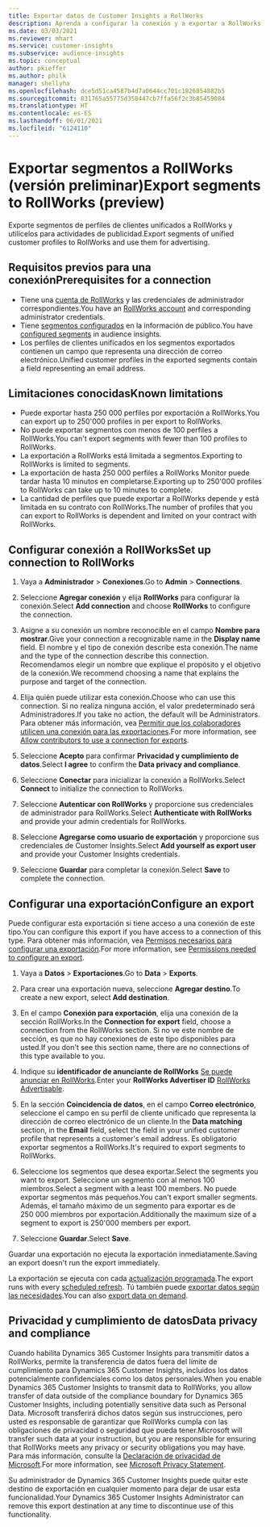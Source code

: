 ```yaml
---
title: Exportar datos de Customer Insights a RollWorks
description: Aprenda a configurar la conexión y a exportar a RollWorks.
ms.date: 03/03/2021
ms.reviewer: mhart
ms.service: customer-insights
ms.subservice: audience-insights
ms.topic: conceptual
author: pkieffer
ms.author: philk
manager: shellyha
ms.openlocfilehash: dce5d51ca4587b4d7a0644cc701c1826854882b5
ms.sourcegitcommit: 831765a55775d358447cb7ffa56f2c3b85459084
ms.translationtype: HT
ms.contentlocale: es-ES
ms.lasthandoff: 06/01/2021
ms.locfileid: "6124110"
---
```

# <a name="export-segments-to-rollworks-preview"></a><span data-ttu-id="c93db-103">Exportar segmentos a RollWorks (versión preliminar)</span><span class="sxs-lookup"><span data-stu-id="c93db-103">Export segments to RollWorks (preview)</span></span>

<span data-ttu-id="c93db-104">Exporte segmentos de perfiles de clientes unificados a RollWorks y utilícelos para actividades de publicidad.</span><span class="sxs-lookup"><span data-stu-id="c93db-104">Export segments of unified customer profiles to RollWorks and use them for advertising.</span></span> 

## <a name="prerequisites-for-a-connection"></a><span data-ttu-id="c93db-105">Requisitos previos para una conexión</span><span class="sxs-lookup"><span data-stu-id="c93db-105">Prerequisites for a connection</span></span>

-   <span data-ttu-id="c93db-106">Tiene una [cuenta de RollWorks](https://www.rollworks.com/) y las credenciales de administrador correspondientes.</span><span class="sxs-lookup"><span data-stu-id="c93db-106">You have an [RollWorks account](https://www.rollworks.com/) and corresponding administrator credentials.</span></span>
-   <span data-ttu-id="c93db-107">Tiene [segmentos configurados](segments.md) en la información de público.</span><span class="sxs-lookup"><span data-stu-id="c93db-107">You have [configured segments](segments.md) in audience insights.</span></span>
-   <span data-ttu-id="c93db-108">Los perfiles de clientes unificados en los segmentos exportados contienen un campo que representa una dirección de correo electrónico.</span><span class="sxs-lookup"><span data-stu-id="c93db-108">Unified customer profiles in the exported segments contain a field representing an email address.</span></span>

## <a name="known-limitations"></a><span data-ttu-id="c93db-109">Limitaciones conocidas</span><span class="sxs-lookup"><span data-stu-id="c93db-109">Known limitations</span></span>

- <span data-ttu-id="c93db-110">Puede exportar hasta 250 000 perfiles por exportación a RollWorks.</span><span class="sxs-lookup"><span data-stu-id="c93db-110">You can export up to 250'000 profiles in per export to RollWorks.</span></span>
- <span data-ttu-id="c93db-111">No puede exportar segmentos con menos de 100 perfiles a RollWorks.</span><span class="sxs-lookup"><span data-stu-id="c93db-111">You can't export segments with fewer than 100 profiles to RollWorks.</span></span> 
- <span data-ttu-id="c93db-112">La exportación a RollWorks está limitada a segmentos.</span><span class="sxs-lookup"><span data-stu-id="c93db-112">Exporting to RollWorks is limited to segments.</span></span>
- <span data-ttu-id="c93db-113">La exportación de hasta 250 000 perfiles a RollWorks Monitor puede tardar hasta 10 minutos en completarse.</span><span class="sxs-lookup"><span data-stu-id="c93db-113">Exporting up to 250'000 profiles to RollWorks can take up to 10 minutes to complete.</span></span> 
- <span data-ttu-id="c93db-114">La cantidad de perfiles que puede exportar a RollWorks depende y está limitada en su contrato con RollWorks.</span><span class="sxs-lookup"><span data-stu-id="c93db-114">The number of profiles that you can export to RollWorks is dependent and limited on your contract with RollWorks.</span></span>

## <a name="set-up-connection-to-rollworks"></a><span data-ttu-id="c93db-115">Configurar conexión a RollWorks</span><span class="sxs-lookup"><span data-stu-id="c93db-115">Set up connection to RollWorks</span></span>

1. <span data-ttu-id="c93db-116">Vaya a **Administrador** > **Conexiones**.</span><span class="sxs-lookup"><span data-stu-id="c93db-116">Go to **Admin** > **Connections**.</span></span>

1. <span data-ttu-id="c93db-117">Seleccione **Agregar conexión** y elija **RollWorks** para configurar la conexión.</span><span class="sxs-lookup"><span data-stu-id="c93db-117">Select **Add connection** and choose **RollWorks** to configure the connection.</span></span>

1. <span data-ttu-id="c93db-118">Asigne a su conexión un nombre reconocible en el campo **Nombre para mostrar**.</span><span class="sxs-lookup"><span data-stu-id="c93db-118">Give your connection a recognizable name in the **Display name** field.</span></span> <span data-ttu-id="c93db-119">El nombre y el tipo de conexión describe esta conexión.</span><span class="sxs-lookup"><span data-stu-id="c93db-119">The name and the type of the connection describe this connection.</span></span> <span data-ttu-id="c93db-120">Recomendamos elegir un nombre que explique el propósito y el objetivo de la conexión.</span><span class="sxs-lookup"><span data-stu-id="c93db-120">We recommend choosing a name that explains the purpose and target of the connection.</span></span>

1. <span data-ttu-id="c93db-121">Elija quién puede utilizar esta conexión.</span><span class="sxs-lookup"><span data-stu-id="c93db-121">Choose who can use this connection.</span></span> <span data-ttu-id="c93db-122">Si no realiza ninguna acción, el valor predeterminado será Administradores.</span><span class="sxs-lookup"><span data-stu-id="c93db-122">If you take no action, the default will be Administrators.</span></span> <span data-ttu-id="c93db-123">Para obtener más información, vea [Permitir que los colaboradores utilicen una conexión para las exportaciones](connections.md#allow-contributors-to-use-a-connection-for-exports).</span><span class="sxs-lookup"><span data-stu-id="c93db-123">For more information, see [Allow contributors to use a connection for exports](connections.md#allow-contributors-to-use-a-connection-for-exports).</span></span>

1. <span data-ttu-id="c93db-124">Seleccione **Acepto** para confirmar **Privacidad y cumplimiento de datos**.</span><span class="sxs-lookup"><span data-stu-id="c93db-124">Select **I agree** to confirm the **Data privacy and compliance**.</span></span>

1. <span data-ttu-id="c93db-125">Seleccione **Conectar** para inicializar la conexión a RollWorks.</span><span class="sxs-lookup"><span data-stu-id="c93db-125">Select **Connect** to initialize the connection to RollWorks.</span></span>

1. <span data-ttu-id="c93db-126">Seleccione **Autenticar con RollWorks** y proporcione sus credenciales de administrador para RollWorks.</span><span class="sxs-lookup"><span data-stu-id="c93db-126">Select **Authenticate with RollWorks** and provide your admin credentials for RollWorks.</span></span>

1. <span data-ttu-id="c93db-127">Seleccione **Agregarse como usuario de exportación** y proporcione sus credenciales de Customer Insights.</span><span class="sxs-lookup"><span data-stu-id="c93db-127">Select **Add yourself as export user** and provide your Customer Insights credentials.</span></span>

1. <span data-ttu-id="c93db-128">Seleccione **Guardar** para completar la conexión.</span><span class="sxs-lookup"><span data-stu-id="c93db-128">Select **Save** to complete the connection.</span></span>

## <a name="configure-an-export"></a><span data-ttu-id="c93db-129">Configurar una exportación</span><span class="sxs-lookup"><span data-stu-id="c93db-129">Configure an export</span></span>

<span data-ttu-id="c93db-130">Puede configurar esta exportación si tiene acceso a una conexión de este tipo.</span><span class="sxs-lookup"><span data-stu-id="c93db-130">You can configure this export if you have access to a connection of this type.</span></span> <span data-ttu-id="c93db-131">Para obtener más información, vea [Permisos necesarios para configurar una exportación](export-destinations.md#set-up-a-new-export).</span><span class="sxs-lookup"><span data-stu-id="c93db-131">For more information, see [Permissions needed to configure an export](export-destinations.md#set-up-a-new-export).</span></span>

1. <span data-ttu-id="c93db-132">Vaya a **Datos** > **Exportaciones**.</span><span class="sxs-lookup"><span data-stu-id="c93db-132">Go to **Data** > **Exports**.</span></span>

1. <span data-ttu-id="c93db-133">Para crear una exportación nueva, seleccione **Agregar destino**.</span><span class="sxs-lookup"><span data-stu-id="c93db-133">To create a new export, select **Add destination**.</span></span>

1. <span data-ttu-id="c93db-134">En el campo **Conexión para exportación**, elija una conexión de la sección RollWorks.</span><span class="sxs-lookup"><span data-stu-id="c93db-134">In the **Connection for export** field, choose a connection from the RollWorks section.</span></span> <span data-ttu-id="c93db-135">Si no ve este nombre de sección, es que no hay conexiones de este tipo disponibles para usted.</span><span class="sxs-lookup"><span data-stu-id="c93db-135">If you don't see this section name, there are no connections of this type available to you.</span></span>

1. <span data-ttu-id="c93db-136">Indique su **identificador de anunciante de RollWorks** [Se puede anunciar en RollWorks](https://help.adroll.com/hc/articles/212011838-Advertiser-Profiles).</span><span class="sxs-lookup"><span data-stu-id="c93db-136">Enter your **RollWorks Advertiser ID** [RollWorks Advertisable](https://help.adroll.com/hc/articles/212011838-Advertiser-Profiles).</span></span>

3. <span data-ttu-id="c93db-137">En la sección **Coincidencia de datos**, en el campo **Correo electrónico**, seleccione el campo en su perfil de cliente unificado que representa la dirección de correo electrónico de un cliente.</span><span class="sxs-lookup"><span data-stu-id="c93db-137">In the **Data matching** section, in the **Email** field, select the field in your unified customer profile that represents a customer's email address.</span></span> <span data-ttu-id="c93db-138">Es obligatorio exportar segmentos a RollWorks.</span><span class="sxs-lookup"><span data-stu-id="c93db-138">It's required to export segments to RollWorks.</span></span>

1. <span data-ttu-id="c93db-139">Seleccione los segmentos que desea exportar.</span><span class="sxs-lookup"><span data-stu-id="c93db-139">Select the segments you want to export.</span></span> <span data-ttu-id="c93db-140">Seleccione un segmento con al menos 100 miembros.</span><span class="sxs-lookup"><span data-stu-id="c93db-140">Select a segment with a least 100 members.</span></span> <span data-ttu-id="c93db-141">No puede exportar segmentos más pequeños.</span><span class="sxs-lookup"><span data-stu-id="c93db-141">You can't export smaller segments.</span></span> <span data-ttu-id="c93db-142">Además, el tamaño máximo de un segmento para exportar es de 250 000 miembros por exportación.</span><span class="sxs-lookup"><span data-stu-id="c93db-142">Additionally the maximum size of a segment to export is 250'000 members per export.</span></span> 

1. <span data-ttu-id="c93db-143">Seleccione **Guardar**.</span><span class="sxs-lookup"><span data-stu-id="c93db-143">Select **Save**.</span></span>

<span data-ttu-id="c93db-144">Guardar una exportación no ejecuta la exportación inmediatamente.</span><span class="sxs-lookup"><span data-stu-id="c93db-144">Saving an export doesn't run the export immediately.</span></span>

<span data-ttu-id="c93db-145">La exportación se ejecuta con cada [actualización programada](system.md#schedule-tab).</span><span class="sxs-lookup"><span data-stu-id="c93db-145">The export runs with every [scheduled refresh](system.md#schedule-tab).</span></span> <span data-ttu-id="c93db-146">Tú también puede [exportar datos según las necesidades](export-destinations.md#run-exports-on-demand).</span><span class="sxs-lookup"><span data-stu-id="c93db-146">You can also [export data on demand](export-destinations.md#run-exports-on-demand).</span></span> 


## <a name="data-privacy-and-compliance"></a><span data-ttu-id="c93db-147">Privacidad y cumplimiento de datos</span><span class="sxs-lookup"><span data-stu-id="c93db-147">Data privacy and compliance</span></span>

<span data-ttu-id="c93db-148">Cuando habilita Dynamics 365 Customer Insights para transmitir datos a RollWorks, permite la transferencia de datos fuera del límite de cumplimiento para Dynamics 365 Customer Insights, incluidos los datos potencialmente confidenciales como los datos personales.</span><span class="sxs-lookup"><span data-stu-id="c93db-148">When you enable Dynamics 365 Customer Insights to transmit data to RollWorks, you allow transfer of data outside of the compliance boundary for Dynamics 365 Customer Insights, including potentially sensitive data such as Personal Data.</span></span> <span data-ttu-id="c93db-149">Microsoft transferirá dichos datos según sus instrucciones, pero usted es responsable de garantizar que RollWorks cumpla con las obligaciones de privacidad o seguridad que pueda tener.</span><span class="sxs-lookup"><span data-stu-id="c93db-149">Microsoft will transfer such data at your instruction, but you are responsible for ensuring that RollWorks meets any privacy or security obligations you may have.</span></span> <span data-ttu-id="c93db-150">Para más información, consulte la [Declaración de privacidad de Microsoft](https://go.microsoft.com/fwlink/?linkid=396732).</span><span class="sxs-lookup"><span data-stu-id="c93db-150">For more information, see [Microsoft Privacy Statement](https://go.microsoft.com/fwlink/?linkid=396732).</span></span>

<span data-ttu-id="c93db-151">Su administrador de Dynamics 365 Customer Insights puede quitar este destino de exportación en cualquier momento para dejar de usar esta funcionalidad.</span><span class="sxs-lookup"><span data-stu-id="c93db-151">Your Dynamics 365 Customer Insights Administrator can remove this export destination at any time to discontinue use of this functionality.</span></span>
